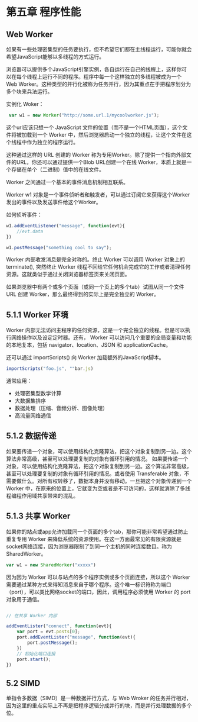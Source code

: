 # 第五章 程序性能

## Web Worker

如果有一些处理密集型的任务要执行，但不希望它们都在主线程运行，可能你就会希望JavaScript能够以多线程的方式运行。

浏览器可以提供多个JavaScript引擎实例，各自运行在自己的线程上，这样你可以在每个线程上运行不同的程序。程序中每一个这样独立的多线程被成为一个 Web Worker。这种类型的并行化被称为任务并行，因为其重点在于把程序划分为多个块来兵法运行。

实例化 Woker：

```js
 var w1 = new Worker("http://some.url.1/mycoolworker.js");
```

这个url应该只想一个 JavaScript 文件的位置（而不是一个HTML页面），这个文件将被加载到一个 Worker 中，然后浏览器启动一个独立的线程，让这个文件在这个线程中作为独立的程序运行。

这种通过这样的 URL 创建的 Worker 称为专用Worker。除了提供一个指向外部文件的URL，你还可以通过提供一个Blob URL创建一个在线 Worker，本质上就是一个存储在单个（二进制）值中的在线文件。

Worker 之间通过一个基本的事件消息机制相互联系。

Worker w1 对象是一个事件侦听者和触发者，可以通过订阅它来获得这个Worker发出的事件以及发送事件给这个Worker。

如何侦听事件：

```js
w1.addEventListener("message", function(evt){
    //evt.data
})

w1.postMessage("something cool to say");
```

Worker 内部收发消息是完全对称的。终止 Worker 可以调用 Worker 对象上的 terminate(), 突然终止 Worker 线程不回给它任何机会完成它的工作或者清理任何资源。这就类似于通过关闭浏览器标签页来关闭页面。

如果浏览器中有两个或多个页面（或同一个页上的多个tab）试图从同一个文件 URL 创建 Worker，那么最终得到的实际上是完全独立的 Worker。

## 5.1.1 Worker 环境

Worker 内部无法访问主程序的任何资源，这是一个完全独立的线程。但是可以执行网络操作以及设定定时器。还有， Worker 可以访问几个重要的全局变量和功能的本地复本，包括 navigator、location、JSON 和 applicationCache。

还可以通过 importScripts() 向 Worker 加载额外的JavaScript脚本。

```js
importScripts("foo.js", ""bar.js)
```

通常应用：

- 处理密集型数学计算
- 大数据集排序
- 数据处理（压缩、音频分析、图像处理）
- 高流量网络通信

## 5.1.2 数据传递

如果要传递一个对象，可以使用结构化克隆算法，把这个对象复制到另一边。这个算法非常高级，甚至可以处理要复制的对象有循环引用的情况。
如果要传递一个对象，可以使用结构化克隆算法，把这个对象复制到另一边。这个算法非常高级，甚至可以处理要复制的对象有循环引用的情况。或者使用 Transferable 对象，不需要做什么。对所有权转移了，数据本身并没有移动。一旦把这个对象传递到一个 Worker 中，在原来的位置上，它就变为空或者是不可访问的，这样就消除了多线程编程作用域共享带来的混乱。

## 5.1.3 共享 Worker

如果你的站点或app允许加载同一个页面的多个tab，那你可能非常希望通过防止重复专用 Worker 来降低系统的资源使用。在这一方面最常见的有限资源就是socket网络连接，因为浏览器限制了到同一个主机的同时连接数目。称为 SharedWorker。

```js
var w1 = new SharedWorker("xxxxx")
```

因为因为 Worker 可以与站点的多个程序实例或多个页面连接，所以这个 Worker 需要通过某种方式来得知消息来自于哪个程序。这个唯一标识符称为端口（port），可以类比网络socket的端口，因此，调用程序必须使用 Worker 的 port 对象用于通信。

```js

// 在共享 Worker 内部

addEventLister("connect", function(evt){
    var port = evt.posts[0];
    port.addEventLister("message", function(evt){
        port.postMessage();
    })
    // 初始化端口连接
    port.start();
})
```

## 5.2 SIMD

单指令多数据（SIMD）是一种数据并行方式，与 Web Wroker 的任务并行相对，因为这里的重点实际上不再是把程序逻辑分成并行的块，而是并行处理数据的多个位。

